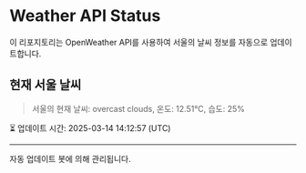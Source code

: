 
# Weather API Status

이 리포지토리는 OpenWeather API를 사용하여 서울의 날씨 정보를 자동으로 업데이트합니다.

## 현재 서울 날씨
> 서울의 현재 날씨: overcast clouds, 온도: 12.51°C, 습도: 25%

⏳ 업데이트 시간: 2025-03-14 14:12:57 (UTC)

---
자동 업데이트 봇에 의해 관리됩니다.
